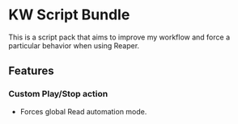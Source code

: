 # KW Script Bundle

This is a script pack that aims to improve my workflow and force a particular behavior when using Reaper.

## Features

### Custom Play/Stop action

- Forces global Read automation mode.
